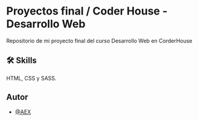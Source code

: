 
# Proyectos final / Coder House - Desarrollo Web

Repositorio de mi proyecto final del curso Desarrollo Web en CorderHouse


## 🛠 Skills
HTML, CSS y SASS.


## Autor

- [@AEX](https://www.github.com/dev-aex)

